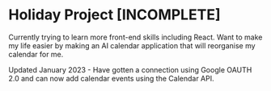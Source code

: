 # Holiday Project [INCOMPLETE]
Currently trying to learn more front-end skills including React. Want to make my life easier by making an AI calendar application that will reorganise my calendar for me.

Updated January 2023 - Have gotten a connection using Google OAUTH 2.0 and can now add calendar events using the Calendar API. 
